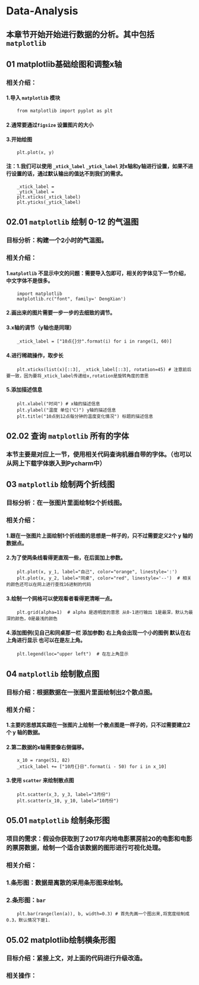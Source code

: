# Data-Analysis
## 本章节开始开始进行数据的分析。其中包括`matplotlib`
## 01 matplotlib基础绘图和调整x轴
### 相关介绍：
#### 1.导入 `matplotlib` 模块
        from matplotlib import pyplot as plt
#### 2.通常要通过`figsize` 设置图片的大小
#### 3.开始绘图
        plt.plot(x, y)
#### 注：1.我们可以使用 `_xtick_label` `_ytick_label` 对x轴和y轴进行设置，如果不进行设置的话，通过默认输出的值达不到我们的需求。
        _xtick_label =
        _ytick_label = 
        plt.xticks(_xtick_label)
        plt.yticks(_ytick_label)
## 02.01 `matplotlib` 绘制 0-12 的气温图
### 目标分析：构建一个2小时的气温图。
### 相关介绍：
#### 1.`matplotlib` 不显示中文的问题：需要导入包即可，相关的字体见下一节介绍，中文字体不是很多。
        import matplotlib
        matplotlib.rc("font", family=' DengXian')
#### 2.画出来的图片需要一步一步的去细致的调节。
#### 3.x轴的调节（y轴也是同理）
        _xtick_label = ["10点{}分".format(i) for i in range(1, 60)]
#### 4.进行稀疏操作，取步长
        plt.xticks(list(x)[::3], _xtick_label[::3], rotation=45) # 注意前后要一致，因为要将_xtick_label传递给x,rotation是旋转角度的意思
#### 5.添加描述信息
        plt.xlabel("时间") # x轴的描述信息
        plt.ylabel("温度 单位(℃)") y轴的描述信息
        plt.title("10点到12点每分钟的温度变化情况") 标题的描述信息
## 02.02 查询 `matplotlib` 所有的字体
### 本节主要是对应上一节，使用相关代码查询机器自带的字体。（也可以从网上下载字体嵌入到Pycharm中）
## 03 `matplotlib` 绘制两个折线图
### 目标分析：在一张图片里面绘制2个折线图。
### 相关介绍：
#### 1.跟在一张图片上面绘制1个折线图的思想是一样子的，只不过需要定义2个 y 轴的数据点。
#### 2.为了使两条线看得更直观一些，在后面加上参数。
        plt.plot(x, y_1, label="自己", color="orange", linestyle=':')
        plt.plot(x, y_2, label="同桌", color="red", linestyle='--')  # 相关的颜色还可以在网上进行查找16进制的代码
#### 3.绘制一个网格可以使观看者看得更清晰一点。
        plt.grid(alpha=1)  # alpha 是透明度的意思 从0-1进行输出 1是最深，默认为最深的颜色，0是最浅的颜色
#### 4.添加图例(见自己和同桌那一栏 添加参数) 右上角会出现一个小的图例 默认在右上角进行显示 也可以在是左上角。
        plt.legend(loc="upper left")  # 在左上角显示
## 04 `matplotlib` 绘制散点图
### 目标介绍：根据数据在一张图片里面绘制出2个散点图。
### 相关介绍：
#### 1.主要的思想其实跟在一张图片上绘制一个散点图是一样子的，只不过需要建立2个 y 轴的数据。
#### 2.第二数据的x轴需要像右侧偏移。
        x_10 = range(51, 82)
        _xtick_label += ["10月{}日".format(i - 50) for i in x_10]
#### 3.使用 `scatter` 来绘制散点图
        plt.scatter(x_3, y_3, label="3月份")
        plt.scatter(x_10, y_10, label="10月份")
## 05.01 `matplotlib` 绘制条形图
### 项目的需求：假设你获取到了2017年内地电影票房前20的电影和电影的票房数据，绘制一个适合该数据的图形进行可视化处理。
### 相关介绍：
### 1.条形图：数据是离散的采用条形图来绘制。
### 2.条形图：`bar`
        plt.bar(range(len(a)), b, width=0.3) # 首先先画一个图出来,将宽度绘制成0.3，默认情况下是1.
## 05.02 matplotlib绘制横条形图
### 目标介绍：紧接上文，对上面的代码进行升级改造。
### 相关操作：
